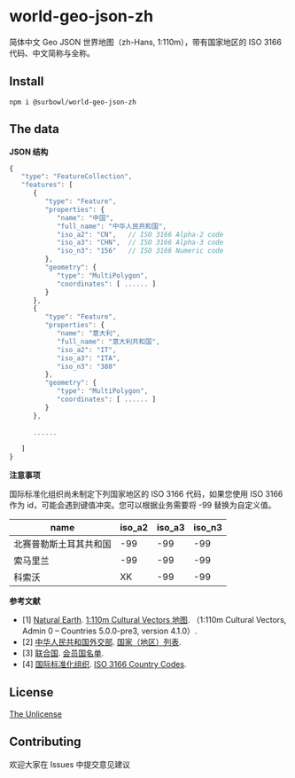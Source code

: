 world-geo-json-zh
===============
简体中文 Geo JSON 世界地图（zh-Hans, 1:110m），带有国家地区的 ISO 3166 代码、中文简称与全称。

Install
--------
```
npm i @surbowl/world-geo-json-zh
```

The data
--------
**JSON 结构**

```javascript
{
   "type": "FeatureCollection",
   "features": [
      {
         "type": "Feature",
         "properties": {
            "name": "中国",
            "full_name": "中华人民共和国",
            "iso_a2": "CN",   // ISO 3166 Alpha-2 code
            "iso_a3": "CHN",  // ISO 3166 Alpha-3 code
            "iso_n3": "156"   // ISO 3166 Numeric code
         },
         "geometry": {
            "type": "MultiPolygon",
            "coordinates": [ ...... ]
         }
      },
      {
         "type": "Feature",
         "properties": {
            "name": "意大利",
            "full_name": "意大利共和国",
            "iso_a2": "IT",
            "iso_a3": "ITA",
            "iso_n3": "380"
         },
         "geometry": {
            "type": "MultiPolygon",
            "coordinates": [ ...... ]
         }
      },
      
      ......
      
   ]
}
``` 

**注意事项**

国际标准化组织尚未制定下列国家地区的 ISO 3166 代码，如果您使用 ISO 3166 作为 id，可能会遇到键值冲突。您可以根据业务需要将 -99 替换为自定义值。

|name|iso_a2|iso_a3|iso_n3|
|------|------|------|----|
|北赛普勒斯土耳其共和国|-99|-99|-99|
|索马里兰|-99|-99|-99|
|科索沃|XK|-99|-99|

**参考文献**

- [1] [Natural Earth](https://www.naturalearthdata.com/). [1:110m Cultural Vectors 地图](https://www.naturalearthdata.com/downloads/110m-cultural-vectors/). （1:110m Cultural Vectors, Admin 0 – Countries 5.0.0-pre3, version 4.1.0）.
- [2] [中华人民共和国外交部](https://www.mfa.gov.cn/). [国家（地区）列表](https://www.mfa.gov.cn/web/gjhdq_676201/gj_676203/yz_676205/).
- [3] [联合国](https://www.un.org/). [会员国名单](https://www.un.org/zh/about-us/member-states).
- [4] [国际标准化组织](https://www.iso.org/). [ISO 3166 Country Codes](https://www.iso.org/iso-3166-country-codes.html).

License
------------
[The Unlicense](https://github.com/Surbowl/world-geo-json-zh/blob/main/LICENSE)

Contributing
------------
欢迎大家在 Issues 中提交意见建议